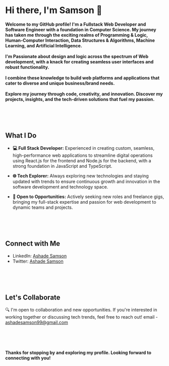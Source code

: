 # Hi there, I'm Samson 👋

**Welcome to my GitHub profile! I'm a Fullstack Web Developer and Software Engineer with a foundation in Computer Science. My journey has taken me through the exciting realms of Programming & Logic, Human-Computer Interaction, Data Structures & Algorithms, Machine Learning, and Artificial Intelligence.**
<br>
<br>
**I'm Passionate about design and logic across the spectrum of Web development, with a knack for creating seamless user interfaces and robust functionality.**
<br>
<br>
**I combine these knowledge to build web platforms and applications that cater to diverse and unique business/brand needs.**
<br>
<br>
**Explore my journey through code, creativity, and innovation. Discover my projects, insights, and the tech-driven solutions that fuel my passion.**

<br>
<br>
<br>

## What I Do

- **💻 Full Stack Developer:** Experienced in creating custom, seamless, high-performance web applications to streamline digital operations using React.js for the frontend and Node.js for the backend, with a strong foundation in JavaScript and TypeScript.

- **🌐 Tech Explorer:** Always exploring new technologies and staying updated with trends to ensure continuous growth and innovation in the software development and technology space.

- **💼 Open to Opportunities:** Actively seeking new roles and freelance gigs, bringing my full-stack expertise and passion for web development to dynamic teams and projects.

<br>
<br>
<br>

## Connect with Me

- LinkedIn: [Ashade Samson](https://linkedin.com/in/ashadesamson18)
- Twitter:  [Ashade Samson](https://twitter.com/Ashade__Samson)

<br>
<br>
<br>

## Let's Collaborate

🔍 I'm open to collaboration and new opportunities. If you're interested in working together or discussing tech trends, feel free to reach out! email - ashadesamson99@gmail.com

<br>
<br>
<br>


**Thanks for stopping by and exploring my profile. Looking forward to connecting with you!**



